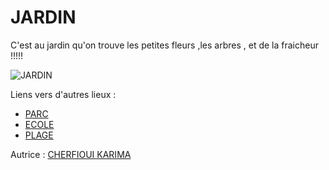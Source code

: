 # JARDIN

C'est au jardin qu'on trouve les petites fleurs ,les arbres , et de la fraicheur !!!!!

![JARDIN](https://www.detentejardin.com/sites/art-de-vivre/files/dj_jardin_keukenhof_bulbes.jpg)

Liens vers d'autres lieux :

- [PARC ](PARC.md)
- [ECOLE](ECOLE.md)
- [PLAGE](PLAGE.md)

Autrice : [CHERFIOUI KARIMA](https://github.com/karima2699)
